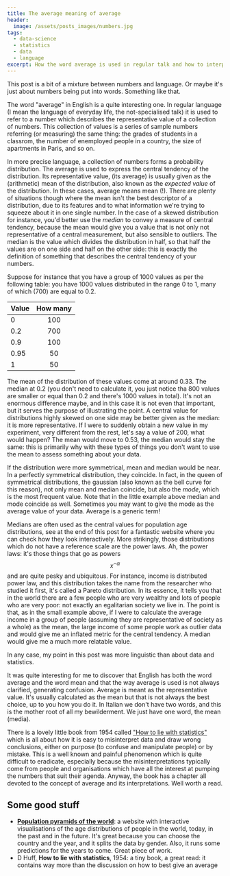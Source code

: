 ```yaml
---
title: The average meaning of average
header:
  image: /assets/posts_images/numbers.jpg
tags:
  - data-science
  - statistics
  - data
  - language
excerpt: How the word average is used in regular talk and how to interpret and calculate it best
---
```


This post is a bit of a mixture between numbers and language. Or maybe it's just about numbers being put into words. Something like that.

The word "average" in English is a quite interesting one. In regular language (I mean the language of everyday life, the not-specialised talk) it is used to refer to a number which describes the representative value of a collection of numbers. This collection of values is a series of sample numbers referring (or measuring) the same thing: the grades of students in a classrom, the number of enemployed people in a country, the size of apartments in Paris, and so on.

In more precise language, a collection of numbers forms a probability distribution. The average is used to express the central tendency of the distribution. Its representative value, (its average) is usually given as the (arithmetic) mean of the distribution, also known as the *expected value* of the distribution. In these cases, average means mean (!). There are plenty of situations though where the mean isn't the best descriptor of a distribution, due to its features and to what information we're trying to squeeze about it in one single number. In the case of a skewed distribution for instance, you'd better use the *median* to convey a measure of central tendency, because the mean would give you a value that is not only not representative of a central measurement, but also sensible to outliers. The median is the value which divides the distribution in half, so that half the values are on one side and half on the other side: this is exactly the definition of something that describes the central tendency of your numbers.

Suppose for instance that you have a group of 1000 values as per the following table: you have 1000 values distributed in the range 0 to 1, many of which (700) are equal to 0.2.

| Value    | How many   |
| -------- |:----------:|
| 0        | 100        |
| 0.2      | 700        |
| 0.9      | 100        |
| 0.95     | 50         |
| 1        | 50         |

The mean of the distribution of these values come at around 0.33. The median at 0.2 (you don't need to calculate it, you just notice tha 800 values are smaller or equal than 0.2 and there's 1000 values in total). It's not an enormous difference maybe, and in this case it is not even that important, but it serves the purpose of illustrating the point. A central value for distributions highly skewed on one side may be better given as the median: it is more representative. If I were to suddenly obtain a new value in my experiment, very different from the rest, let's say a value of 200, what would happen? The mean would move to 0.53, the median would stay the same: this is primarily why with these types of things you don't want to use the mean to assess something about your data.

If the distribution were more symmetrical, mean and median would be near. In a perfectly symmetrical distribution, they coincide. In fact, in the queen of symmetrical distributions, the gaussian (also known as the bell curve for this reason), not only mean and median coincide, but also the *mode*, which is the most frequent value. Note that in the little example above median and mode coincide as well. Sometimes you may want to give the mode as the average value of your data. Average is a generic term!

Medians are often used as the central values for population age distributions, see at the end of this post for a fantastic website where you can check how they look interactively. More strikingly, those distributions which do not have a reference scale are the power laws. Ah, the power laws: it's those things that go as powers $$x^{-\alpha}$$ and are quite pesky and ubiquitous. For instance, income is distributed power law, and this distribution takes the name from the researcher who studied it first, it's called a Pareto distribution. In its essence, it tells you that in the world there are a few people who are very wealthy and lots of people who are very poor: not exactly an egalitarian society we live in. The point is that, as in the small example above, if I were to calculate the average income in a group of people (assuming they are representative of society as a whole) as the mean, the large income of some people work as outlier data and would give me an inflated metric for the central tendency. A median would give me a much more relatable value.

In any case, my point in this post was more linguistic than about data and statistics.

It was quite interesting for me to discover that English has both the word average and the word mean and that the way average is used is not always clarified, generating confusion. Average is meant as the representative value. It's usually calculated as the mean but that is not always the best choice, up to you how you do it. In Italian we don't have two words, and this is the mother root of all my bewilderment. We just have one word, the mean (media).

There is a lovely little book from 1954 called ["How to lie with statistics"](https://en.wikipedia.org/wiki/How_to_Lie_with_Statistics) which is all about how it is easy to misinterpret data and draw wrong conclusions, either on purpose (to confuse and manipulate people) or by mistake. This is a well known and painful phenomenon which is quite difficult to eradicate, especially because the misinterpretations typically come from people and organisations which have all the interest at pumping the numbers that suit their agenda. Anyway, the book has a chapter all devoted to the concept of average and its interpretations. Well worth a read.

## Some good stuff

* [**Population pyramids of the world**](https://www.populationpyramid.net/): a website with interactive visualisations of the age distributions of people in the world, today, in the past and in the future. It's great because you can choose the country and the year, and it splits the data by gender. Also, it runs some predictions for the years to come. Great piece of work.
* D Huff, **How to lie with statistics**, 1954: a tiny book, a great read: it contains way more than the discussion on how to best give an average
